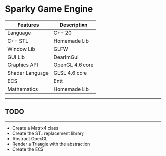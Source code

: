# Sparky Game Engine

| Features          | Description        |
| ----------        | -----------        |
| Language          | C++ 20             |
| C++ STL           | Homemade Lib       |
| Window Lib        | GLFW               |
| GUI Lib           | DearImGui          |
| Graphics API      | OpenGL 4.6 core    |
| Shader Language   | GLSL 4.6 core      |
| ECS               | Entt               |
| Mathematics       | Homemade Lib       |

---
## TODO
---

- Create a Matrix4 class
- Create the STL replacement library
- Abstract OpenGL
- Render a Triangle with the abstraction
- Create the ECS